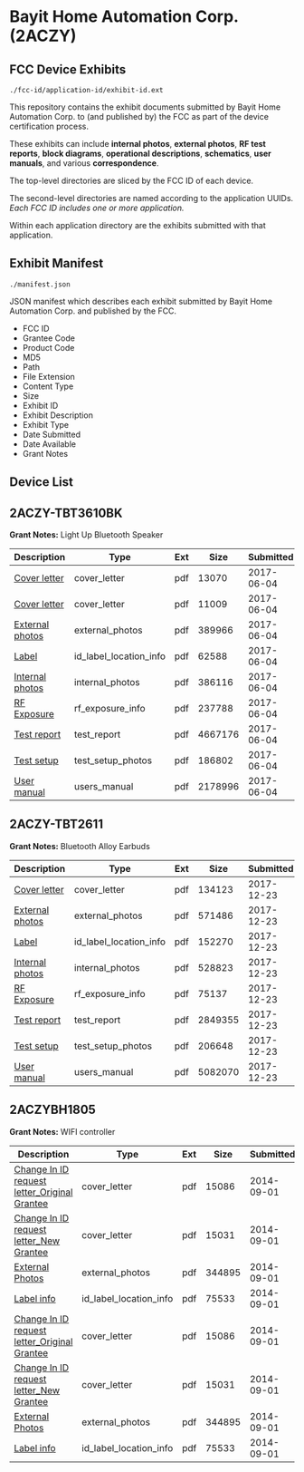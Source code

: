 # Bayit Home Automation Corp. (2ACZY)
## FCC Device Exhibits

```
./fcc-id/application-id/exhibit-id.ext
```

This repository contains the exhibit documents submitted by Bayit Home Automation Corp. to (and published by) the FCC as part of the device certification process.

These exhibits can include **internal photos**, **external photos**, **RF test reports**, **block diagrams**, **operational descriptions**, **schematics**, **user manuals**, and various **correspondence**.

The top-level directories are sliced by the FCC ID of each device.

The second-level directories are named according to the application UUIDs. *Each FCC ID includes one or more application.*

Within each application directory are the exhibits submitted with that application. 

## Exhibit Manifest

```
./manifest.json
```

JSON manifest which describes each exhibit submitted by Bayit Home Automation Corp. and published by the FCC.

- FCC ID
- Grantee Code
- Product Code
- MD5
- Path
- File Extension
- Content Type
- Size
- Exhibit ID
- Exhibit Description
- Exhibit Type
- Date Submitted
- Date Available
- Grant Notes

## Device List
## 2ACZY-TBT3610BK
**Grant Notes:** Light Up Bluetooth Speaker

| Description | Type | Ext | Size | Submitted | Available |
| ----------- | ---- | --- | ---- | --------- | --------- |
| [Cover letter](2ACZY-TBT3610BK/0066bc9856da1de3e2857d6cd29c09d5/3412572.pdf) | cover_letter | pdf | 13070 | 2017-06-04 | 2017-06-04 |
| [Cover letter](2ACZY-TBT3610BK/0066bc9856da1de3e2857d6cd29c09d5/3412573.pdf) | cover_letter | pdf | 11009 | 2017-06-04 | 2017-06-04 |
| [External photos](2ACZY-TBT3610BK/0066bc9856da1de3e2857d6cd29c09d5/3412574.pdf) | external_photos | pdf | 389966 | 2017-06-04 | 2017-06-04 |
| [Label](2ACZY-TBT3610BK/0066bc9856da1de3e2857d6cd29c09d5/3412575.pdf) | id_label_location_info | pdf | 62588 | 2017-06-04 | 2017-06-04 |
| [Internal photos](2ACZY-TBT3610BK/0066bc9856da1de3e2857d6cd29c09d5/3412576.pdf) | internal_photos | pdf | 386116 | 2017-06-04 | 2017-06-04 |
| [RF Exposure](2ACZY-TBT3610BK/0066bc9856da1de3e2857d6cd29c09d5/3412578.pdf) | rf_exposure_info | pdf | 237788 | 2017-06-04 | 2017-06-04 |
| [Test report](2ACZY-TBT3610BK/0066bc9856da1de3e2857d6cd29c09d5/3412580.pdf) | test_report | pdf | 4667176 | 2017-06-04 | 2017-06-04 |
| [Test setup](2ACZY-TBT3610BK/0066bc9856da1de3e2857d6cd29c09d5/3412581.pdf) | test_setup_photos | pdf | 186802 | 2017-06-04 | 2017-06-04 |
| [User manual](2ACZY-TBT3610BK/0066bc9856da1de3e2857d6cd29c09d5/3412582.pdf) | users_manual | pdf | 2178996 | 2017-06-04 | 2017-06-04 |
## 2ACZY-TBT2611
**Grant Notes:** Bluetooth Alloy Earbuds

| Description | Type | Ext | Size | Submitted | Available |
| ----------- | ---- | --- | ---- | --------- | --------- |
| [Cover letter](2ACZY-TBT2611/aec76ca4bec1d8682796d96fdbd11dfb/3690935.pdf) | cover_letter | pdf | 134123 | 2017-12-23 | 2017-12-23 |
| [External photos](2ACZY-TBT2611/aec76ca4bec1d8682796d96fdbd11dfb/3690936.pdf) | external_photos | pdf | 571486 | 2017-12-23 | 2017-12-23 |
| [Label](2ACZY-TBT2611/aec76ca4bec1d8682796d96fdbd11dfb/3690937.pdf) | id_label_location_info | pdf | 152270 | 2017-12-23 | 2017-12-23 |
| [Internal photos](2ACZY-TBT2611/aec76ca4bec1d8682796d96fdbd11dfb/3690938.pdf) | internal_photos | pdf | 528823 | 2017-12-23 | 2017-12-23 |
| [RF Exposure](2ACZY-TBT2611/aec76ca4bec1d8682796d96fdbd11dfb/3690940.pdf) | rf_exposure_info | pdf | 75137 | 2017-12-23 | 2017-12-23 |
| [Test report](2ACZY-TBT2611/aec76ca4bec1d8682796d96fdbd11dfb/3690942.pdf) | test_report | pdf | 2849355 | 2017-12-23 | 2017-12-23 |
| [Test setup](2ACZY-TBT2611/aec76ca4bec1d8682796d96fdbd11dfb/3690943.pdf) | test_setup_photos | pdf | 206648 | 2017-12-23 | 2017-12-23 |
| [User manual](2ACZY-TBT2611/aec76ca4bec1d8682796d96fdbd11dfb/3690944.pdf) | users_manual | pdf | 5082070 | 2017-12-23 | 2017-12-23 |
## 2ACZYBH1805
**Grant Notes:** WIFI controller

| Description | Type | Ext | Size | Submitted | Available |
| ----------- | ---- | --- | ---- | --------- | --------- |
| [Change In ID request letter_Original Grantee](2ACZYBH1805/e0d43252341d19ed41a584141c6d06b0/2374082.pdf) | cover_letter | pdf | 15086 | 2014-09-01 | 2014-09-01 |
| [Change In ID request letter_New Grantee](2ACZYBH1805/e0d43252341d19ed41a584141c6d06b0/2374083.pdf) | cover_letter | pdf | 15031 | 2014-09-01 | 2014-09-01 |
| [External Photos](2ACZYBH1805/e0d43252341d19ed41a584141c6d06b0/2374084.pdf) | external_photos | pdf | 344895 | 2014-09-01 | 2014-09-01 |
| [Label info](2ACZYBH1805/e0d43252341d19ed41a584141c6d06b0/2374086.pdf) | id_label_location_info | pdf | 75533 | 2014-09-01 | 2014-09-01 |
| [Change In ID request letter_Original Grantee](2ACZYBH1805/abbba4711408f3a503d8c9d9374f5612/2374082.pdf) | cover_letter | pdf | 15086 | 2014-09-01 | 2014-09-01 |
| [Change In ID request letter_New Grantee](2ACZYBH1805/abbba4711408f3a503d8c9d9374f5612/2374083.pdf) | cover_letter | pdf | 15031 | 2014-09-01 | 2014-09-01 |
| [External Photos](2ACZYBH1805/abbba4711408f3a503d8c9d9374f5612/2374084.pdf) | external_photos | pdf | 344895 | 2014-09-01 | 2014-09-01 |
| [Label info](2ACZYBH1805/abbba4711408f3a503d8c9d9374f5612/2374086.pdf) | id_label_location_info | pdf | 75533 | 2014-09-01 | 2014-09-01 |
